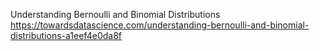 
Understanding Bernoulli and Binomial Distributions
https://towardsdatascience.com/understanding-bernoulli-and-binomial-distributions-a1eef4e0da8f
